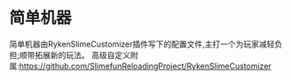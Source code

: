 # 简单机器
简单机器由RykenSlimeCustomizer插件写下的配置文件,主打一个为玩家减轻负担;顺带拓展新的玩法。
高级自定义附属:https://github.com/SlimefunReloadingProject/RykenSlimeCustomizer
